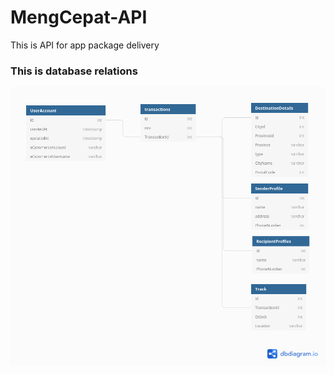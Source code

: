 # MengCepat-API

This is API for app package delivery


### This is database relations
![calciHtmlLogo](https://github.com/arnoldart/MengCepat-API/blob/main/Img/Relations_db_MengCepat.png)
